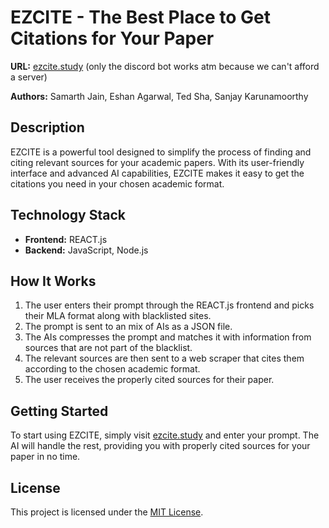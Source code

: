 # EZCITE - The Best Place to Get Citations for Your Paper

**URL:** [ezcite.study](https://ezcite.study) (only the discord bot works atm because we can't afford a server)

**Authors:** Samarth Jain, Eshan Agarwal, Ted Sha, Sanjay Karunamoorthy

## Description

EZCITE is a powerful tool designed to simplify the process of finding and citing relevant sources for your academic papers. With its user-friendly interface and advanced AI capabilities, EZCITE makes it easy to get the citations you need in your chosen academic format.

## Technology Stack

- **Frontend:** REACT.js
- **Backend:** JavaScript, Node.js

## How It Works

1. The user enters their prompt through the REACT.js frontend and picks their MLA format along with blacklisted sites.
2. The prompt is sent to an mix of AIs as a JSON file.
3. The AIs compresses the prompt and matches it with information from sources that are not part of the blacklist.
4. The relevant sources are then sent to a web scraper that cites them according to the chosen academic format.
5. The user receives the properly cited sources for their paper.

## Getting Started

To start using EZCITE, simply visit [ezcite.study](https://ezcite.study) and enter your prompt. The AI will handle the rest, providing you with properly cited sources for your paper in no time.

## License

This project is licensed under the [MIT License](./LICENSE).
